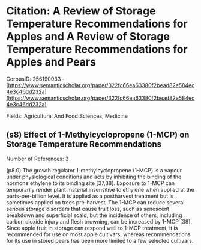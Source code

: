 # Citation: A Review of Storage Temperature Recommendations for Apples and A Review of Storage Temperature Recommendations for Apples and Pears

CorpusID: 256190033 - [https://www.semanticscholar.org/paper/322fc66ea63380f2bead82e584ec4e3c46dd232a](https://www.semanticscholar.org/paper/322fc66ea63380f2bead82e584ec4e3c46dd232a)

Fields: Agricultural And Food Sciences, Medicine

## (s8) Effect of 1-Methylcyclopropene (1-MCP) on Storage Temperature Recommendations
Number of References: 3

(p8.0) The growth regulator 1-methylcyclopropene (1-MCP) is a vapour under physiological conditions and acts by inhibiting the binding of the hormone ethylene to its binding site [37,38]. Exposure to 1-MCP can temporarily render plant material insensitive to ethylene when applied at the parts-per-billion level. It is applied as a postharvest treatment but is sometimes applied on trees pre-harvest. The 1-MCP can reduce several serious storage disorders that cause fruit loss, such as senescent breakdown and superficial scald, but the incidence of others, including carbon dioxide injury and flesh browning, can be increased by 1-MCP [38]. Since apple fruit in storage can respond well to 1-MCP treatment, it is recommended for use on most apple cultivars, whereas recommendations for its use in stored pears has been more limited to a few selected cultivars.
